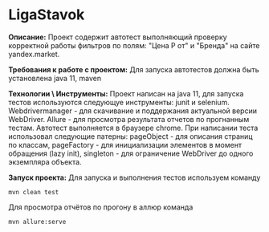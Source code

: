 # LigaStavok
**Описание:**
Проект содержит автотест выполняющий проверку корректной работы фильтров по полям: "Цена Р от" и "Бренда" на сайте yandex.market.

**Требования к работе с проектом:**
Для запуска автотестов должна быть установлена java 11, maven



**Технологии \ Инструменты:**
Проект написан на java 11, для запуска тестов используются следующуе инструменты: junit и selenium.
Webdrivermanager - для скачивание и поддержания актуальной версии WebDriver.
Allure - для просмотра результата отчетов по прогнанным тестам.
Автотест выполняется в браузере chrome.
При написании теста использовал следующие патерны: pageObject - для описания страниц по классам, pageFactory - для инициализации элементов в момент обращения (lazy init), singleton - для ограничение WebDriver до одного экземпляра объекта. 


**Запуск проекта:**
Для запуска и выполнения тестов используем команду 
```
mvn clean test 
```
Для просмотра отчётов по прогону в аллюр команда 
```
mvn allure:serve
```


